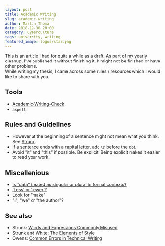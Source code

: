 ```yaml
---
layout: post
title: Academic Writing
slug: academic-writing
author: Martin Thoma
date: 2018-12-30 20:00
category: Cyberculture
tags: university, writing
featured_image: logos/star.png
---
```

<div class="info">This is an article I had for quite a while as a draft. As part of my yearly cleanup, I've published it without finishing it. It might not be finished or have other problems.</div>
While writing my thesis, I came across some rules / resources which I would
like to share with you.


## Tools

* [Academic-Writing-Check](https://github.com/devd/Academic-Writing-Check)
* `aspell`


## Rules and Guidelines

* However at the beginning of a sentence might not mean what you think. See
  [Strunk](http://www.bartleby.com/141/strunk3.html).
* If a sentence ends with a capital letter, add `\@` before the dot.
* Avoid "it" and "this" if possible. Be explicit. Being explicit makes it
  easier to read your work.

## Miscallenious

* [Is “data” treated as singular or plural in formal contexts?](https://english.stackexchange.com/a/6913/9880)
* [‘Less’ or ‘fewer’?](https://en.oxforddictionaries.com/usage/less-or-fewer)
* Look for "make"
* "I", "we" or "the author"?

## See also

* Strunk: [Words and Expressions Commonly Misused](http://www.bartleby.com/141/strunk3.html)
* Strunk and White: [The Elements of Style](http://www.hjkeen.net/halqn/el_style.htm)
* Owens: [Common Errors in Technical Writing](http://www.ece.ucdavis.edu/~jowens/commonerrors.html)
